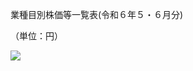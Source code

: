 業種目別株価等一覧表(令和６年５・６月分)

（単位：円）

![](https://www.nta.go.jp/tmp/6b58711d-99c1-40c7-84ab-da18bc5c541b/images/454728e574506f0156b9a155094771fe38a22c0ef77d372d9220a3cffcee81a4.jpg)
